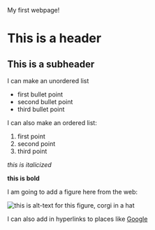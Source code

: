 My first webpage!
# This is a header
## This is a subheader  

I can make an unordered list
  * first bullet point
  * second bullet point
  * third bullet point
  
 I can also make an ordered list:
  1. first point
  2. second point
  3. third point

*this is italicized*

**this is bold**

I am going to add a figure here from the web:

![this is alt-text for this figure, corgi in a hat](https://uiuc-ischool-dataviz.github.io/spring2019online/week04/data/littleCorgiInHat.png)

I can also add in hyperlinks to places like [Google](https://www.google.com)
